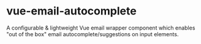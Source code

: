 # vue-email-autocomplete
A configurable &amp; lightweight Vue email wrapper component which enables "out of the box" email autocomplete/suggestions on input elements.
